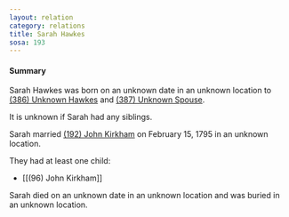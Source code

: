 ```yaml
---
layout: relation
category: relations
title: Sarah Hawkes
sosa: 193
---
```


#### Summary

Sarah Hawkes was born on an unknown date in an unknown location to [(386) Unknown Hawkes](/386-unknown-hawkes/) and [(387) Unknown Spouse](/387-unknown-spouse/).

It is unknown if Sarah had any siblings.

Sarah married [(192) John Kirkham](/192-john-kirkham/) on February 15, 1795 in an unknown location.

They had at least one child:

* [[(96) John Kirkham]]

Sarah died on an unknown date in an unknown location and was buried in an unknown location.

<br>
